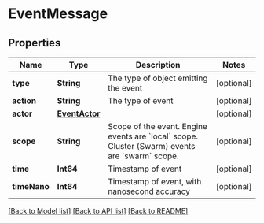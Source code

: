 # EventMessage

## Properties
Name | Type | Description | Notes
------------ | ------------- | ------------- | -------------
**type** | **String** | The type of object emitting the event | [optional] 
**action** | **String** | The type of event | [optional] 
**actor** | [**EventActor**](EventActor.md) |  | [optional] 
**scope** | **String** | Scope of the event. Engine events are &#x60;local&#x60; scope. Cluster (Swarm) events are &#x60;swarm&#x60; scope.  | [optional] 
**time** | **Int64** | Timestamp of event | [optional] 
**timeNano** | **Int64** | Timestamp of event, with nanosecond accuracy | [optional] 

[[Back to Model list]](../README.md#documentation-for-models) [[Back to API list]](../README.md#documentation-for-api-endpoints) [[Back to README]](../README.md)


